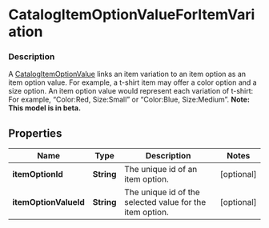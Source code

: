 
# CatalogItemOptionValueForItemVariation

### Description

A [CatalogItemOptionValue](#type-catalogitemoptionvalue) links an item variation to an item option as an item option value. For example, a t-shirt item may offer a color option and a size option. An item option value would represent each variation of t-shirt: For example, “Color:Red, Size:Small” or “Color:Blue, Size:Medium”.
**Note: This model is in beta.**

## Properties
Name | Type | Description | Notes
------------ | ------------- | ------------- | -------------
**itemOptionId** | **String** | The unique id of an item option. |  [optional]
**itemOptionValueId** | **String** | The unique id of the selected value for the item option. |  [optional]



